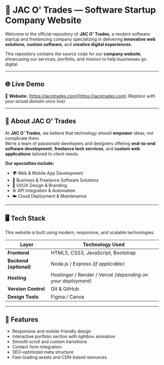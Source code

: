# 🧠 JAC O' Trades — Software Startup Company Website

Welcome to the official repository of **JAC O' Trades**, a modern software startup and freelancing company specializing in delivering **innovative web solutions**, **custom software**, and **creative digital experiences**.

This repository contains the source code for our **company website**, showcasing our services, portfolio, and mission to help businesses go digital.

---

## 🌐 Live Demo

🚀 **Website:** [https://jacotrades.com](https://jacotrades.com) _(Replace with your actual domain once live)_

---

## 🏢 About JAC O' Trades

At **JAC O' Trades**, we believe that technology should **empower** ideas, not complicate them.  
We’re a team of passionate developers and designers offering **end-to-end software development**, **freelance tech services**, and **custom web applications** tailored to client needs.

**Our specialties include:**

- 🌍 Web & Mobile App Development
- 💼 Business & Freelance Software Solutions
- 🎨 UI/UX Design & Branding
- ⚙️ API Integration & Automation
- ☁️ Cloud Deployment & Maintenance

---

## 🖥️ Tech Stack

This website is built using modern, responsive, and scalable technologies:

| Layer                  | Technology Used                                              |
| ---------------------- | ------------------------------------------------------------ |
| **Frontend**           | HTML5, CSS3, JavaScript, Bootstrap                           |
| **Backend (optional)** | Node.js / Express _(if applicable)_                          |
| **Hosting**            | Hostinger / Render / Vercel _(depending on your deployment)_ |
| **Version Control**    | Git & GitHub                                                 |
| **Design Tools**       | Figma / Canva                                                |

---

## 🚀 Features

- Responsive and mobile-friendly design
- Interactive portfolio section with lightbox animation
- Smooth scroll and custom transitions
- Contact form integration
- SEO-optimized meta structure
- Fast-loading assets and CDN-based resources
